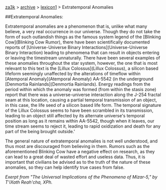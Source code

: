 [za3k](/) > [archive](/archive) > [lexicon1](/archive/lexicon1) > Extratemporal Anomalies

##Extratemporal Anomalies:

Extratemporal anomalies are a phenomenon that is, unlike what many believe, a very real occurrence in our universe. Though they do not take the form of such outlandish things as the famous system legend of the [Blinking Cow](Blinking Cow Rumor), there have been scientifically documented reports of [Universe-Universe Binary Interactions](Universe-Universe Binary Interaction) leading to phenomena that can result in objects entering or leaving the timestream unnaturally. There have been several examples of these anomalies throughout the star system, however, the one that is most relevant to this text is the [Lillux Colossus](Lillux Colossus), a silicon based lifeform seemingly unaffected by the alterations of timeflow within [Atemporal Anomaly](Atemporal Anomaly) AA-5542 (in the underground [Denmortia Rainlands](Denmortia Rainlands). Energy readings from the period within which the anomaly was formed (from within the stasis zone) report that there was a universe-universe interaction along the J-254 fractal seam at this location, causing a partial temporal transmission of an object, in this case, the life seed of a silicon based life form. The temporal signature of the Lillux Colossus seems to have been scrambled in its transmission, leading to an object still affected by its alternate universe's temporal position as long as it remains within AA-5542, though when it leaves, our time stream seems to reject it, leading to rapid oxidization and death for any part of the being brought outside.'

The general nature of extratemporal anomalies is not well understood, and thus most are discouraged from believing in them. Rumors such as the aforementioned Blinking Cow have a negative effect on research, as they can lead to a great deal of wasted effort and useless data. Thus, it is important that civilians be advised as to the truth of the nature of these anomalies, so they can help identify true cases from false.

*Exerpt from "The Universal Implications of the Phenomena of Mizar-5," by T'iXath Reah'cha, XPh.*



